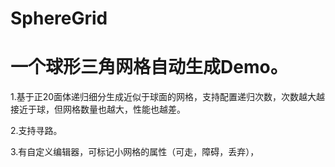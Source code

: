 # SphereGrid

# 一个球形三角网格自动生成Demo。

1.基于正20面体递归细分生成近似于球面的网格，支持配置递归次数，次数越大越接近于球，但网格数量也越大，性能也越差。

2.支持寻路。

3.有自定义编辑器，可标记小网格的属性（可走，障碍，丢弃），
